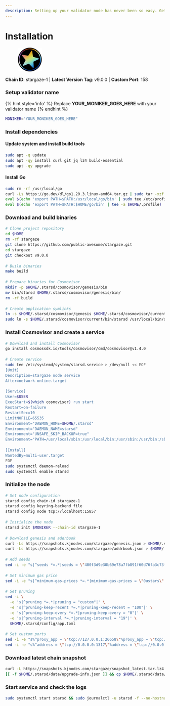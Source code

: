 ```yaml
---
description: Setting up your validator node has never been so easy. Get your validator running in minutes by following step by step instructions.
---
```


# Installation

<figure><img src="https://raw.githubusercontent.com/kj89/cosmos-images/main/logos/stargaze.png" alt=""><figcaption></figcaption></figure>

**Chain ID**: stargaze-1 | **Latest Version Tag**: v9.0.0 | **Custom Port**: 158

### Setup validator name

{% hint style='info' %}
Replace **YOUR_MONIKER_GOES_HERE** with your validator name
{% endhint %}

```bash
MONIKER="YOUR_MONIKER_GOES_HERE"
```

### Install dependencies

#### Update system and install build tools

```bash
sudo apt -q update
sudo apt -qy install curl git jq lz4 build-essential
sudo apt -qy upgrade
```

#### Install Go

```bash
sudo rm -rf /usr/local/go
curl -Ls https://go.dev/dl/go1.20.3.linux-amd64.tar.gz | sudo tar -xzf - -C /usr/local
eval $(echo 'export PATH=$PATH:/usr/local/go/bin' | sudo tee /etc/profile.d/golang.sh)
eval $(echo 'export PATH=$PATH:$HOME/go/bin' | tee -a $HOME/.profile)
```

### Download and build binaries

```bash
# Clone project repository
cd $HOME
rm -rf stargaze
git clone https://github.com/public-awesome/stargaze.git
cd stargaze
git checkout v9.0.0

# Build binaries
make build

# Prepare binaries for Cosmovisor
mkdir -p $HOME/.starsd/cosmovisor/genesis/bin
mv bin/starsd $HOME/.starsd/cosmovisor/genesis/bin/
rm -rf build

# Create application symlinks
ln -s $HOME/.starsd/cosmovisor/genesis $HOME/.starsd/cosmovisor/current
sudo ln -s $HOME/.starsd/cosmovisor/current/bin/starsd /usr/local/bin/starsd
```

### Install Cosmovisor and create a service

```bash
# Download and install Cosmovisor
go install cosmossdk.io/tools/cosmovisor/cmd/cosmovisor@v1.4.0

# Create service
sudo tee /etc/systemd/system/starsd.service > /dev/null << EOF
[Unit]
Description=stargaze node service
After=network-online.target

[Service]
User=$USER
ExecStart=$(which cosmovisor) run start
Restart=on-failure
RestartSec=10
LimitNOFILE=65535
Environment="DAEMON_HOME=$HOME/.starsd"
Environment="DAEMON_NAME=starsd"
Environment="UNSAFE_SKIP_BACKUP=true"
Environment="PATH=/usr/local/sbin:/usr/local/bin:/usr/sbin:/usr/bin:/sbin:/bin:/usr/games:/usr/local/games:/snap/bin:$HOME/.starsd/cosmovisor/current/bin"

[Install]
WantedBy=multi-user.target
EOF
sudo systemctl daemon-reload
sudo systemctl enable starsd
```

### Initialize the node

```bash
# Set node configuration
starsd config chain-id stargaze-1
starsd config keyring-backend file
starsd config node tcp://localhost:15857

# Initialize the node
starsd init $MONIKER --chain-id stargaze-1

# Download genesis and addrbook
curl -Ls https://snapshots.kjnodes.com/stargaze/genesis.json > $HOME/.starsd/config/genesis.json
curl -Ls https://snapshots.kjnodes.com/stargaze/addrbook.json > $HOME/.starsd/config/addrbook.json

# Add seeds
sed -i -e "s|^seeds *=.*|seeds = \"400f3d9e30b69e78a7fb891f60d76fa3c73f0ecc@stargaze.rpc.kjnodes.com:15859\"|" $HOME/.starsd/config/config.toml

# Set minimum gas price
sed -i -e "s|^minimum-gas-prices *=.*|minimum-gas-prices = \"0ustars\"|" $HOME/.starsd/config/app.toml

# Set pruning
sed -i \
  -e 's|^pruning *=.*|pruning = "custom"|' \
  -e 's|^pruning-keep-recent *=.*|pruning-keep-recent = "100"|' \
  -e 's|^pruning-keep-every *=.*|pruning-keep-every = "0"|' \
  -e 's|^pruning-interval *=.*|pruning-interval = "19"|' \
  $HOME/.starsd/config/app.toml

# Set custom ports
sed -i -e "s%^proxy_app = \"tcp://127.0.0.1:26658\"%proxy_app = \"tcp://127.0.0.1:15858\"%; s%^laddr = \"tcp://127.0.0.1:26657\"%laddr = \"tcp://127.0.0.1:15857\"%; s%^pprof_laddr = \"localhost:6060\"%pprof_laddr = \"localhost:15860\"%; s%^laddr = \"tcp://0.0.0.0:26656\"%laddr = \"tcp://0.0.0.0:15856\"%; s%^prometheus_listen_addr = \":26660\"%prometheus_listen_addr = \":15866\"%" $HOME/.starsd/config/config.toml
sed -i -e "s%^address = \"tcp://0.0.0.0:1317\"%address = \"tcp://0.0.0.0:15817\"%; s%^address = \":8080\"%address = \":15880\"%; s%^address = \"0.0.0.0:9090\"%address = \"0.0.0.0:15890\"%; s%^address = \"0.0.0.0:9091\"%address = \"0.0.0.0:15891\"%; s%:8545%:15845%; s%:8546%:15846%; s%:6065%:15865%" $HOME/.starsd/config/app.toml
```

### Download latest chain snapshot

```bash
curl -L https://snapshots.kjnodes.com/stargaze/snapshot_latest.tar.lz4 | tar -Ilz4 -xf - -C $HOME/.starsd
[[ -f $HOME/.starsd/data/upgrade-info.json ]] && cp $HOME/.starsd/data/upgrade-info.json $HOME/.starsd/cosmovisor/genesis/upgrade-info.json
```

### Start service and check the logs

```bash
sudo systemctl start starsd && sudo journalctl -u starsd -f --no-hostname -o cat
```
